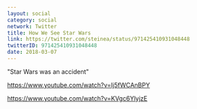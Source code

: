 ```yaml
---
layout: social
category: social
network: Twitter
title: How We See Star Wars
link: https://twitter.com/steinea/status/971425410931048448
twitterID: 971425410931048448
date: 2018-03-07
---
```


"Star Wars was an accident"

<https://www.youtube.com/watch?v=Ij5fWCAnBPY>

<https://www.youtube.com/watch?v=KVgc6YlyjzE>
